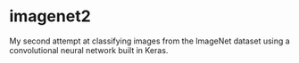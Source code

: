 # imagenet2
My second attempt at classifying images from the ImageNet dataset using a convolutional neural network built in Keras.
